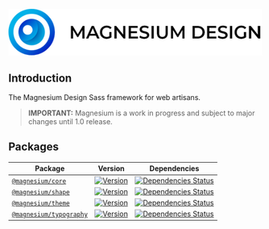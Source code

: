 <div align="center">

![Magnesium Design](.github/logo.png)

</div>

## Introduction

The Magnesium Design Sass framework for web artisans.

> **IMPORTANT:** Magnesium is a work in progress and subject to major changes until 1.0 release.

## Packages

| Package                                                                                             | Version                                                                                                                | Dependencies                                                                                                                                                                                        |
|-----------------------------------------------------------------------------------------------------|------------------------------------------------------------------------------------------------------------------------|-----------------------------------------------------------------------------------------------------------------------------------------------------------------------------------------------------|
| [`@magnesium/core`](https://github.com/magnesiumlabs/magnesium/blob/main/packages/core)             | [![Version](https://flat.badgen.net/npm/v/@magnesium/core)](https://www.npmjs.com/package/@magnesium/core)             | [![Dependencies Status](https://david-dm.org/magnesiumlabs/magnesium/status.svg?style=flat-square&path=packages/core)](https://david-dm.org/magnesiumlabs/magnesium?path=packages/core)             |
| [`@magnesium/shape`](https://github.com/magnesiumlabs/magnesium/blob/main/packages/shape)           | [![Version](https://flat.badgen.net/npm/v/@magnesium/shape)](https://www.npmjs.com/package/@magnesium/shape)           | [![Dependencies Status](https://david-dm.org/magnesiumlabs/magnesium/status.svg?style=flat-square&path=packages/shape)](https://david-dm.org/magnesiumlabs/magnesium?path=packages/shape)           |
| [`@magnesium/theme`](https://github.com/magnesiumlabs/magnesium/blob/main/packages/theme)           | [![Version](https://flat.badgen.net/npm/v/@magnesium/theme)](https://www.npmjs.com/package/@magnesium/theme)           | [![Dependencies Status](https://david-dm.org/magnesiumlabs/magnesium/status.svg?style=flat-square&path=packages/theme)](https://david-dm.org/magnesiumlabs/magnesium?path=packages/theme)           |
| [`@magnesium/typography`](https://github.com/magnesiumlabs/magnesium/blob/main/packages/typography) | [![Version](https://flat.badgen.net/npm/v/@magnesium/typography)](https://www.npmjs.com/package/@magnesium/typography) | [![Dependencies Status](https://david-dm.org/magnesiumlabs/magnesium/status.svg?style=flat-square&path=packages/typography)](https://david-dm.org/magnesiumlabs/magnesium?path=packages/typography) |
